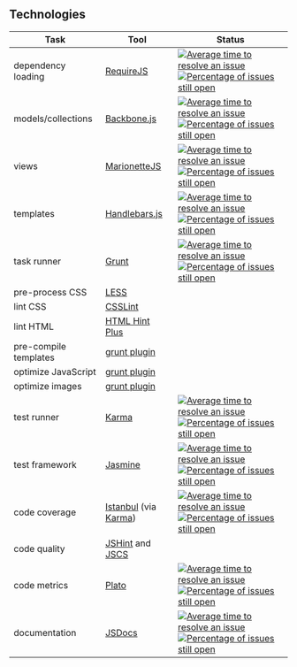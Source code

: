 Technologies
------------
| Task                  | Tool                                                                                         | Status              |
| --------------------- | -------------------------------------------------------------------------------------------- | ------------------- |
| dependency loading    | [RequireJS](./app/config.js)                                                                 | [![Average time to resolve an issue](http://isitmaintained.com/badge/resolution/jrburke/requirejs.svg)](http://isitmaintained.com/project/jrburke/requirejs "Average time to resolve an issue") [![Percentage of issues still open](http://isitmaintained.com/badge/open/jrburke/requirejs.svg)](http://isitmaintained.com/project/jrburke/requirejs "Percentage of issues still open") |
| models/collections    | [Backbone.js](http://backbonejs.org/)                                                        | [![Average time to resolve an issue](http://isitmaintained.com/badge/resolution/jashkenas/backbone.svg)](http://isitmaintained.com/project/jashkenas/backbone "Average time to resolve an issue") [![Percentage of issues still open](http://isitmaintained.com/badge/open/jashkenas/backbone.svg)](http://isitmaintained.com/project/jashkenas/backbone "Percentage of issues still open") |
| views                 | [MarionetteJS](http://marionettejs.com/)                                                     | [![Average time to resolve an issue](http://isitmaintained.com/badge/resolution/marionettejs/backbone.marionette.svg)](http://isitmaintained.com/project/marionettejs/backbone.marionette "Average time to resolve an issue") [![Percentage of issues still open](http://isitmaintained.com/badge/open/marionettejs/backbone.marionette.svg)](http://isitmaintained.com/project/marionettejs/backbone.marionette "Percentage of issues still open") |
| templates             | [Handlebars.js](http://handlebarsjs.com/)                                                    | [![Average time to resolve an issue](http://isitmaintained.com/badge/resolution/wycats/handlebars.js.svg)](http://isitmaintained.com/project/wycats/handlebars.js "Average time to resolve an issue") [![Percentage of issues still open](http://isitmaintained.com/badge/open/wycats/handlebars.js.svg)](http://isitmaintained.com/project/wycats/handlebars.js "Percentage of issues still open") |
| task runner           | [Grunt](./Gruntfile.js)                                                                      | [![Average time to resolve an issue](http://isitmaintained.com/badge/resolution/gruntjs/grunt.svg)](http://isitmaintained.com/project/gruntjs/grunt "Average time to resolve an issue") [![Percentage of issues still open](http://isitmaintained.com/badge/open/gruntjs/grunt.svg)](http://isitmaintained.com/project/gruntjs/grunt "Percentage of issues still open") |
| pre-process CSS       | [LESS](https://github.com/gruntjs/grunt-contrib-less)                                        |                     |
| lint CSS              | [CSSLint](https://github.com/gruntjs/grunt-contrib-csslint)                                  |                     |
| lint HTML             | [HTML Hint Plus](https://github.com/poppinlp/grunt-htmlhint-plus)                            |                     |
| pre-compile templates | [grunt plugin](https://github.com/gruntjs/grunt-contrib-handlebars)                          |                     |
| optimize JavaScript   | [grunt plugin](https://github.com/gruntjs/grunt-contrib-requirejs)                           |                     |
| optimize images       | [grunt plugin](https://github.com/gruntjs/grunt-contrib-imagemin)                            |                     |
| test runner           | [Karma](./.config/karma.conf.js)                                                             | [![Average time to resolve an issue](http://isitmaintained.com/badge/resolution/karma-runner/karma.svg)](http://isitmaintained.com/project/karma-runner/karma "Average time to resolve an issue") [![Percentage of issues still open](http://isitmaintained.com/badge/open/karma-runner/karma.svg)](http://isitmaintained.com/project/karma-runner/karma "Percentage of issues still open") |
| test framework        | [Jasmine](./tests/jasmine/specs)                                                             | [![Average time to resolve an issue](http://isitmaintained.com/badge/resolution/cjohansen/Sinon.JS.svg)](http://isitmaintained.com/project/cjohansen/Sinon.JS "Average time to resolve an issue") [![Percentage of issues still open](http://isitmaintained.com/badge/open/cjohansen/Sinon.JS.svg)](http://isitmaintained.com/project/cjohansen/Sinon.JS "Percentage of issues still open") |
| code coverage         | [Istanbul](https://github.com/gotwarlost/istanbul) (via [Karma](./.config/karma.conf.js))    | [![Average time to resolve an issue](http://isitmaintained.com/badge/resolution/gotwarlost/istanbul.svg)](http://isitmaintained.com/project/gotwarlost/istanbul "Average time to resolve an issue") [![Percentage of issues still open](http://isitmaintained.com/badge/open/gotwarlost/istanbul.svg)](http://isitmaintained.com/project/gotwarlost/istanbul "Percentage of issues still open") |
| code quality          | [JSHint](./.config/.jshintrc) and [JSCS](./.config/.jscsrc)                                  |                     |
| code metrics          | [Plato](https://github.com/es-analysis/plato)                                                | [![Average time to resolve an issue](http://isitmaintained.com/badge/resolution/es-analysis/plato.svg)](http://isitmaintained.com/project/es-analysis/plato "Average time to resolve an issue") [![Percentage of issues still open](http://isitmaintained.com/badge/open/es-analysis/plato.svg)](http://isitmaintained.com/project/es-analysis/plato "Percentage of issues still open") |
| documentation         | [JSDocs](http://usejsdoc.org/)                                                               | [![Average time to resolve an issue](http://isitmaintained.com/badge/resolution/jsdoc3/jsdoc.svg)](http://isitmaintained.com/project/jsdoc3/jsdoc "Average time to resolve an issue") [![Percentage of issues still open](http://isitmaintained.com/badge/open/jsdoc3/jsdoc.svg)](http://isitmaintained.com/project/jsdoc3/jsdoc "Percentage of issues still open") |
